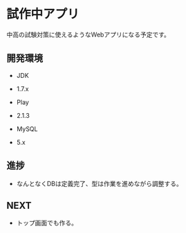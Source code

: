 試作中アプリ
=====================================
中高の試験対策に使えるようなWebアプリになる予定です。

開発環境
-------------------------------------
* JDK
 - 1.7.x
* Play
 - 2.1.3
* MySQL
 - 5.x

進捗
-------------------------------------
* なんとなくDBは定義完了、型は作業を進めながら調整する。

NEXT
-------------------------------------
* トップ画面でも作る。